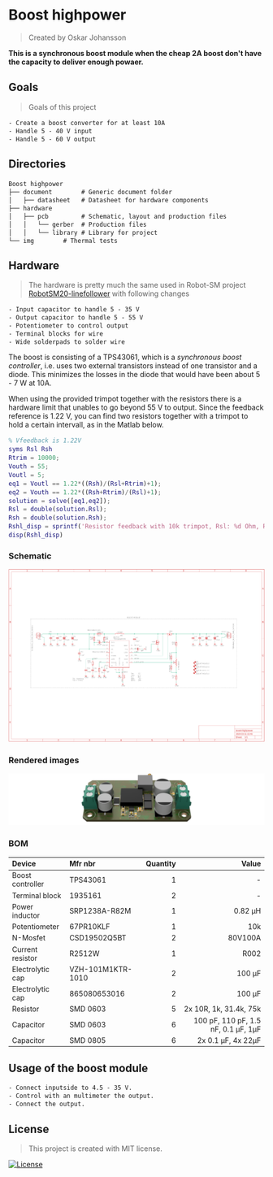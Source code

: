 # Boost highpower
> Created by Oskar Johansson

**This is a synchronous boost module when the cheap 2A boost don't have the capacity to deliver enough powaer.**   

## Goals 
> Goals of this project
```
- Create a boost converter for at least 10A 
- Handle 5 - 40 V input 
- Handle 5 - 60 V output
```


## Directories 
```
Boost highpower
├── document        # Generic document folder
│   ├── datasheet   # Datasheet for hardware components  
├── hardware        
│   ├── pcb         # Schematic, layout and production files
│   │   └── gerber  # Production files
│   │   └── library # Library for project
└── img        # Thermal tests 
  ```
  

## Hardware 
> The hardware is pretty much the same used in Robot-SM project [RobotSM20-linefollower](https://github.com/caselabbet/robotsm20-linefollower) with following changes 
```
- Input capacitor to handle 5 - 35 V 
- Output capacitor to handle 5 - 55 V
- Potentiometer to control output
- Terminal blocks for wire
- Wide solderpads to solder wire 
```
The boost is consisting of a TPS43061, which is a *synchronous boost controller*, i.e. uses two external transistors instead of one transistor and a diode. This minimizes the losses in the diode that would have been about 5 - 7 W at 10A. 

When using the provided trimpot together with the resistors there is a hardware limit that unables to go beyond 55 V to output. Since the feedback reference is 1.22 V, you can find two resistors together with a trimpot to hold a certain intervall, as in the Matlab below.
```matlab
% Vfeedback is 1.22V 
syms Rsl Rsh
Rtrim = 10000;    
Vouth = 55;
Voutl = 5; 
eq1 = Voutl == 1.22*((Rsh)/(Rsl+Rtrim)+1);
eq2 = Vouth == 1.22*((Rsh+Rtrim)/(Rsl)+1);
solution = solve([eq1,eq2]);
Rsl = double(solution.Rsl);
Rsh = double(solution.Rsh);
Rshl_disp = sprintf('Resistor feedback with 10k trimpot, Rsl: %d Ohm, Rsh: %d Ohm \nGives a Vout of 5 to 55 V',Rsl,Rsh);
disp(Rshl_disp)
```
### Schematic 
![schematic.png](./hardware/pcb/schematic/boost-highpower.png)
### Rendered images
![pcb.png](./img/pcb.png)

### BOM 
| Device              | Mfr nbr           | Quantity  | Value       |
| :---                | :---              | ---:      | ---:        |
| Boost controller    | TPS43061          | 1         | -           |
| Terminal block      | 1935161           | 2         | -           |
| Power inductor      | SRP1238A-R82M     | 1         | 0.82 µH     |
| Potentiometer       | 67PR10KLF         | 1         | 10k         |
| N-Mosfet            | CSD19502Q5BT      | 2         | 80V100A     | 
| Current resistor    | R2512W            | 1         | R002        |
| Electrolytic cap    | VZH-101M1KTR-1010 | 2         | 100 µF      |
| Electrolytic cap    | 865080653016      | 2         | 100 µF      |
| Resistor            | SMD 0603          | 5         | 2x 10R, 1k, 31.4k, 75k              |
| Capacitor           | SMD 0603          | 6         | 100 pF, 110 pF, 1.5 nF, 0.1 µF, 1µF |
| Capacitor           | SMD 0805          | 6         | 2x 0.1 µF, 4x 22µF                  |


## Usage of the boost module 
```
- Connect inputside to 4.5 - 35 V. 
- Control with an multimeter the output.
- Connect the output.
```

## License
> This project is created with MIT license. 

[![License](http://img.shields.io/:license-mit-blue.svg?style=flat-square)](http://badges.mit-license.org)

